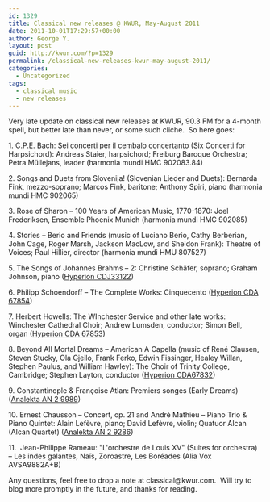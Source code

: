 ```yaml
---
id: 1329
title: Classical new releases @ KWUR, May-August 2011
date: 2011-10-01T17:29:57+00:00
author: George Y.
layout: post
guid: http://kwur.com/?p=1329
permalink: /classical-new-releases-kwur-may-august-2011/
categories:
  - Uncategorized
tags:
  - classical music
  - new releases
---
```

<div class="pf-content">
  <p>
    Very late update on classical new releases at KWUR, 90.3 FM for a 4-month spell, but better late than never, or some such cliche.  So here goes:
  </p>
  
  <p>
    1. C.P.E. Bach: Sei concerti per il cembalo concertanto (Six Concerti for Harpsichord): Andreas Staier, harpsichord; Freiburg Baroque Orchestra; Petra Müllejans, leader (harmonia mundi HMC 902083.84)
  </p>
  
  <p>
    2. Songs and Duets from Slovenija! (Slovenian Lieder and Duets): Bernarda Fink, mezzo-soprano; Marcos Fink, baritone; Anthony Spiri, piano (harmonia mundi HMC 902065)
  </p>
  
  <p>
    3. Rose of Sharon – 100 Years of American Music, 1770-1870: Joel Frederiksen, Ensemble Phoenix Munich (harmonia mundi HMC 902085)
  </p>
  
  <p>
    4. Stories – Berio and Friends (music of Luciano Berio, Cathy Berberian, John Cage, Roger Marsh, Jackson MacLow, and Sheldon Frank): Theatre of Voices; Paul Hillier, director (harmonia mundi HMU 807527)
  </p>
  
  <p>
    5. The Songs of Johannes Brahms – 2: Christine Schäfer, soprano; Graham Johnson, piano (<a href="http://www.hyperion-records.co.uk/dc.asp?dc=D_CDJ33122&vw=dc">Hyperion CDJ33122</a>)
  </p>
  
  <p>
    6. Philipp Schoendorff – The Complete Works: Cinquecento (<a href="http://www.hyperion-records.co.uk/dc.asp?dc=D_CDA67854&vw=dc">Hyperion CDA 67854</a>)
  </p>
  
  <p>
    7. Herbert Howells: The WInchester Service and other late works: Winchester Cathedral Choir; Andrew Lumsden, conductor; Simon Bell, organ (<a href="http://www.hyperion-records.co.uk/dc.asp?dc=D_CDA67853&vw=dc">Hyperion CDA 67853</a>)
  </p>
  
  <p>
    8. Beyond All Mortal Dreams – American A Capella (music of René Clausen, Steven Stucky, Ola Gjeilo, Frank Ferko, Edwin Fissinger, Healey Willan, Stephen Paulus, and William Hawley): The Choir of Trinity College, Cambridge; Stephen Layton, conductor (<a href="http://www.hyperion-records.co.uk/dc.asp?dc=D_CDA67832&vw=dc">Hyperion CDA67832</a>)
  </p>
  
  <p>
    9. Constantinople & Françoise Atlan: Premiers songes (Early Dreams) (<a href="https://www.analekta.com/fr/album/Early-Dreams.626.html">Analekta AN 2 9989</a>)
  </p>
  
  <p>
    10. Ernest Chausson – Concert, op. 21 and André Mathieu – Piano Trio & Piano Quintet: Alain Lefèvre, piano; David Lefèvre, violin; Quatuor Alcan (Alcan Quartet) (<a href="http://www.analekta.com/fr/album/Mathieu-Trio-Quintette-Chausson-Concert.603.html">Analekta AN 2 9286</a>)
  </p>
  
  <p>
    11.  Jean-Philippe Rameau: "L'orchestre de Louis XV" (Suites for orchestra) – Les indes galantes, Naïs, Zoroastre, Les Boréades (Alia Vox AVSA9882A+B)
  </p>
  
  <p>
    Any questions, feel free to drop a note at classical@kwur.com.  Will try to blog more promptly in the future, and thanks for reading.
  </p>
  
  <p>
     
  </p>
</div>